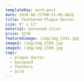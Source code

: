 ```yaml
---
templateKey: work-post
date: 2020-08-27T00:51:09.682Z
title: Feathered Plague Doctor
size: 9" x 11"
material: basswood slice
price: $230
featuredimage: /img/img_2191.jpg
image2: /img/img_2193.jpg
image3: /img/img_2189.jpg
tags:
  - plague doctor
  - basswood
  - feathers
  - bird
---
```

